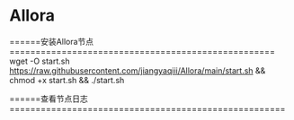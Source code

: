 # Allora

======安装Allora节点===================================================
wget -O start.sh https://raw.githubusercontent.com/jiangyaqiii/Allora/main/start.sh && chmod +x start.sh && ./start.sh

======查看节点日志=====================================================
